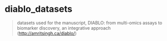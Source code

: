 # diablo_datasets

>datasets used for the manuscript, DIABLO: from multi-omics assays to biomarker discovery, an integrative approach (http://amritsingh.ca/diablo/)
